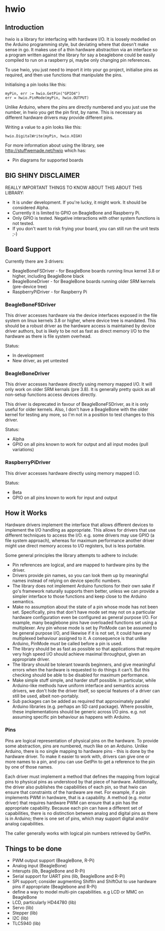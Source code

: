 # hwio

## Introduction

hwio is a library for interfacing with hardware I/O. It is loosely modelled on
the Arduino programming style, but deviating where that doesn't make sense in
go. It makes use of a thin hardware abstraction via an interface so a program
written against the library for say a beaglebone could be easily compiled to run
on a raspberry pi, maybe only changing pin references.

To use hwio, you just need to import it into your go project, initialise pins as
required, and then use functions that manipulate the pins.

Initialising a pin looks like this:

	myPin, err := hwio.GetPin("GPIO4")
	err = hwio.PinMode(myPin, hwio.OUTPUT)

Unlike Arduino, where the pins are directly numbered and you just use the number, in hwio
you get the pin first, by name. This is necessary as different hardware drivers may provide
different pins.

Writing a value to a pin looks like this:

	hwio.DigitalWrite(myPin, hwio.HIGH)

For more information about using the library, see http://stuffwemade.net/hwio which has:

 *	Pin diagrams for supported boards



## BIG SHINY DISCLAIMER

REALLY IMPORTANT THINGS TO KNOW ABOUT THIS ABOUT THIS LIBRARY:

 *	It is under development. If you're lucky, it might work. It should be considered
	Alpha.
 *	Currently it is limited to GPIO on BeagleBone and Raspberry Pi.
 *	Only GPIO is tested. Negative interactions with other system functions
	is not tested.
 *	If you don't want to risk frying your board, you can still run the
 	unit tests ;-)


## Board Support

Currently there are 3 drivers:

  *	BeagleBoneFSDriver - for BeagleBone boards running linux kernel 3.8 or higher, including
  	BeagleBone black
  *	BeagleBoneDriver - for BeagleBone boards running older SRM kernels (pre-device tree)
  *	RaspberryPiDriver - for Raspberry Pi

### BeagleBoneFSDriver

This driver accesses hardware via the device interfaces exposed in the file system on linux kernels 3.8 or higher, where
device tree is mandated. This should be a robust driver as the hardware access is maintained by device driver authors,
but is likely to be not as fast as direct memory I/O to the hardware as there is file system overhead.

Status:

  * In development
  * New driver, as yet untested


### BeagleBoneDriver

This driver accesses hardware directly using memory mapped I/O. It will only work on older SRM kernals (pre 3.8). It is generally
pretty quick as all non-setup functions access devices directly.

This driver is deprecated in favour of BeagleBoneFSDriver, as it is only useful for older kernels. Also, I don't have a BeagleBone with the older
kernel for testing any more, so I'm not in a position to test changes to this driver.

Status:

  * Alpha
  *	GPIO on all pins known to work for output and all input modes (pull variations)


### RaspberryPiDriver

This driver accesses hardware directly using memory mapped I.O.

Status:

  * Beta
  * GPIO on all pins known to work for input and output


## How it Works

Hardware drivers implement the interface that allows different devices to
implement the I/O handling as appropriate. This allows for drivers that use
different techniques to access the I/O. e.g. some drivers may use GPIO (a file
system approach), whereas for maximum performance another driver might use
direct memory access to I/O registers, but is less portable.

Some general principles the library attempts to adhere to include:

 *	Pin references are logical, and are mapped to hardware pins by the driver.
 *	Drivers provide pin names, so you can look them up by meaningful names
	instead of relying on device specific numbers.
 *	The library does not implement Arduino functions for their own sake if go's
	framework naturally supports them better, unless we can provide a simpler interface
 	to those functions and keep close to the Arduino semantics.
 *	Make no assumption about the state of a pin whose mode has not been set.
 	Specifically, pins that don't have mode set may not on a particular hardware
 	configuration even be configured as general purpose I/O. For example, many
 	beaglebone pins have overloaded functions set using a multiplexer. Any pin
 	whose mode is set by PinMode can be assumed to be general purpose I/O, and
 	likewise if it is not set, it could have any multiplexed behaviour assigned
 	to it. A consequence is that unlike Arduino, PinMode *must* be called before
 	a pin is used.
 *	The library should be as fast as possible so that applications that require
 	very high speed I/O should achieve maximal throughput, given an appropriate
 	driver.
 *	The library should be tolerant towards beginners, and give meaningful errors
 	when the hardware is requested to do things it can't. But this checking
 	should be able to be disabled for maximum performance.
 *	Make simple stuff simple, and harder stuff possible. In particular, while
 	Arduino-like methods have uniform interface and semantics across drivers,
 	we don't hide the driver itself, so special features of a driver can still
 	be used, albeit non-portably.
 *	Sub packages can be added as required that approximately parallel Arduino
 	libraries (e.g. perhaps an SD card package). Where possible, these
 	implementations should be generic across I/O pins. e.g. not assuming
 	specific pin behaviour as happens with Arduino.


### Pins

Pins are logical representation of physical pins on the hardware. To provide
some abstraction, pins are numbered, much like on an Arduino. Unlike Arduino,
there is no single mapping to hardware pins - this is done by the hardware
driver. To make it easier to work with, drivers can give one or more names to
a pin, and you can use GetPin to get a reference to the pin by one of those
names.

Each driver must implement a method that defines the mapping from logical pins
to physical pins as understood by that piece of hardware. Additionally, the
driver also publishes the capabilities of each pin, so that hwio can ensure
that constraints of the hardware are met. For example, if a pin implements PWM
in hardware, that is a capability. A method (e.g. motor driver) that requires
hardware PWM can ensure that a pin has the appropriate capability. Because each
pin can have a different set of capabilities, there is no distinction between
analog and digital pins as there is in Arduino; there is one set of pins, which
may support digital and/or analog capabilities.

The caller generally works with logical pin numbers retrieved by GetPin.


## Things to be done

 *	PWM output support (BeagleBone, R-Pi)
 *	Analog input (BeagleBone)
 *	Interupts (lib, BeagleBone and R-Pi)
 *	Serial support for UART pins (lib, BeagleBone and R-Pi)
 *	SPI support; consider augmenting ShiftIn and ShiftOut to use hardware pins
 	if appropriate (Beaglebone and R-Pi)
 *	define a way to model multi-pin capabilities. e.g LCD or MMC on BeagleBone
 *	LCD, particularly HD44780 (lib)
 *	Servo (lib)
 *	Stepper (lib)
 *	I2C (lib)
 *	TLC5940 (lib)
